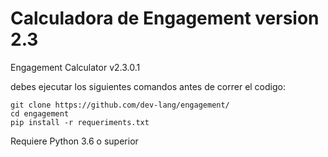 # Calculadora de Engagement version 2.3
Engagement Calculator v2.3.0.1

debes ejecutar los siguientes comandos antes de correr el codigo:

```
git clone https://github.com/dev-lang/engagement/
cd engagement
pip install -r requeriments.txt
```

Requiere Python 3.6 o superior
